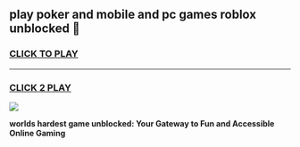 
## play poker and mobile and pc games roblox unblocked 👋
<h3>
<a href="https://premium.freeplayer.one?title=play_poker_and_mobile_and_pc_games_roblox_unblocked&ref=13F">CLICK TO PLAY</a></h3>
<hr>

<h3>
<a href="https://premium.freeplayer.one?title=play_poker_and_mobile_and_pc_games_roblox_unblocked&ref=13F">CLICK 2 PLAY</a>
  
</h3>

<a href="https://premium.freeplayer.one?title=play_poker_and_mobile_and_pc_games_roblox_unblocked&ref=12F/"><img src="https://clearcache.store/games.png"></a>


**worlds hardest game unblocked: Your Gateway to Fun and Accessible Online Gaming**
